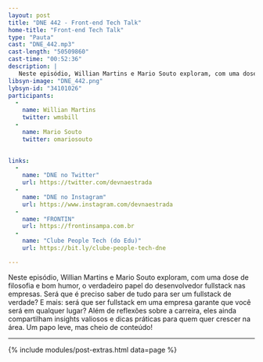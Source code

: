 ```yaml
---
layout: post
title: "DNE 442 - Front-end Tech Talk"
home-title: "Front-end Tech Talk"
type: "Pauta"
cast: "DNE_442.mp3"
cast-length: "50509860"
cast-time: "00:52:36"
description: |
   Neste episódio, Willian Martins e Mario Souto exploram, com uma dose de filosofia e bom humor, o verdadeiro papel do desenvolvedor fullstack nas empresas. Será que é preciso saber de tudo para ser um fullstack de verdade? E mais: será que ser fullstack em uma empresa garante que você será em qualquer lugar? Além de reflexões sobre a carreira, eles ainda compartilham insights valiosos e dicas práticas para quem quer crescer na área. Um papo leve, mas cheio de conteúdo!
libsyn-image: "DNE_442.png"
lybsyn-id: "34101026"
participants:
  -
    name: Willian Martins
    twitter: wmsbill
  -
    name: Mario Souto
    twitter: omariosouto	

    
links:
  -
    name: "DNE no Twitter"
    url: https://twitter.com/devnaestrada
  -
    name: "DNE no Instagram"
    url: https://www.instagram.com/devnaestrada
  -
    name: "FRONTIN"
    url: https://frontinsampa.com.br
  -
    name: "Clube People Tech (do Edu)"
    url: https://bit.ly/clube-people-tech-dne 

---
```


Neste episódio, Willian Martins e Mario Souto exploram, com uma dose de filosofia e bom humor, o verdadeiro papel do desenvolvedor fullstack nas empresas. Será que é preciso saber de tudo para ser um fullstack de verdade? E mais: será que ser fullstack em uma empresa garante que você será em qualquer lugar? Além de reflexões sobre a carreira, eles ainda compartilham insights valiosos e dicas práticas para quem quer crescer na área. Um papo leve, mas cheio de conteúdo!
  
---

{% include modules/post-extras.html data=page %}

